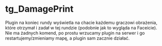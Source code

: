 # tg_DamagePrint
Plugin na koniec rundy wyświetla na chacie każdemu graczowi obrażenia, które otrzymał i zadał w tej rundzie (podobnie jak to wygląda na Faceicie). Nie ma żadnych komend, po prostu wrzucamy plugin na serwer i go restartujemy/zmieniamy mapę, a plugin sam zacznie działać.
